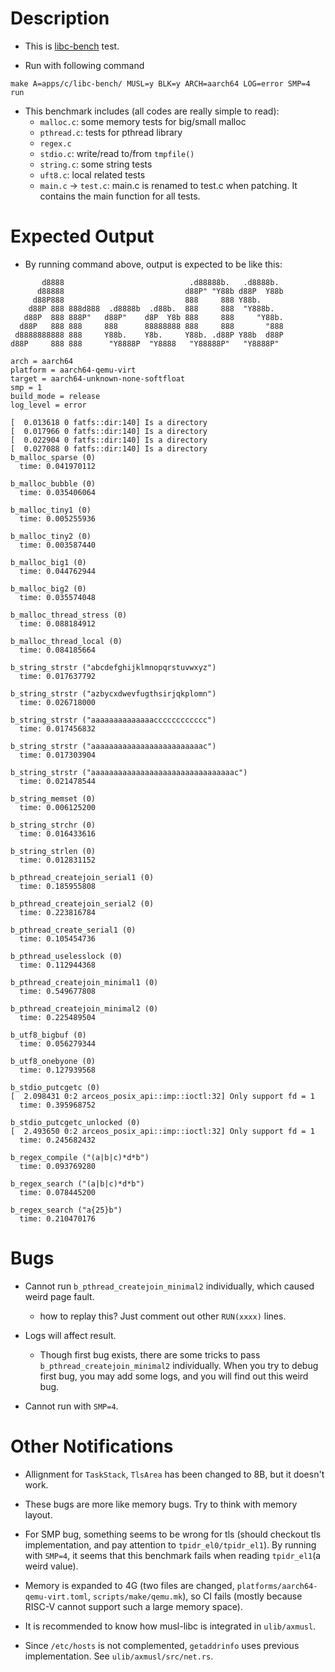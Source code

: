 # Description

- This is [libc-bench](https://git.musl-libc.org/cgit/libc-bench/) test. 

- Run with following command
```
make A=apps/c/libc-bench/ MUSL=y BLK=y ARCH=aarch64 LOG=error SMP=4 run
```

- This benchmark includes (all codes are really simple to read):
  - `malloc.c`: some memory tests for big/small malloc
  - `pthread.c`: tests for pthread library
  - `regex.c`
  - `stdio.c`: write/read to/from `tmpfile()`
  - `string.c`: some string tests
  - `uft8.c`: local related tests
  - `main.c` -> `test.c`: main.c is renamed to test.c when patching. It contains the main function for all tests.

# Expected Output

- By running command above, output is expected to be like this:
```
       d8888                            .d88888b.   .d8888b.
      d88888                           d88P" "Y88b d88P  Y88b
     d88P888                           888     888 Y88b.
    d88P 888 888d888  .d8888b  .d88b.  888     888  "Y888b.
   d88P  888 888P"   d88P"    d8P  Y8b 888     888     "Y88b.
  d88P   888 888     888      88888888 888     888       "888
 d8888888888 888     Y88b.    Y8b.     Y88b. .d88P Y88b  d88P
d88P     888 888      "Y8888P  "Y8888   "Y88888P"   "Y8888P"

arch = aarch64
platform = aarch64-qemu-virt
target = aarch64-unknown-none-softfloat
smp = 1
build_mode = release
log_level = error

[  0.013618 0 fatfs::dir:140] Is a directory
[  0.017966 0 fatfs::dir:140] Is a directory
[  0.022904 0 fatfs::dir:140] Is a directory
[  0.027088 0 fatfs::dir:140] Is a directory
b_malloc_sparse (0)
  time: 0.041970112

b_malloc_bubble (0)
  time: 0.035406064

b_malloc_tiny1 (0)
  time: 0.005255936

b_malloc_tiny2 (0)
  time: 0.003587440

b_malloc_big1 (0)
  time: 0.044762944

b_malloc_big2 (0)
  time: 0.035574048

b_malloc_thread_stress (0)
  time: 0.088184912

b_malloc_thread_local (0)
  time: 0.084185664

b_string_strstr ("abcdefghijklmnopqrstuvwxyz")
  time: 0.017637792

b_string_strstr ("azbycxdwevfugthsirjqkplomn")
  time: 0.026718000

b_string_strstr ("aaaaaaaaaaaaaacccccccccccc")
  time: 0.017456832

b_string_strstr ("aaaaaaaaaaaaaaaaaaaaaaaaac")
  time: 0.017303904

b_string_strstr ("aaaaaaaaaaaaaaaaaaaaaaaaaaaaaaaac")
  time: 0.021478544

b_string_memset (0)
  time: 0.006125200

b_string_strchr (0)
  time: 0.016433616

b_string_strlen (0)
  time: 0.012831152

b_pthread_createjoin_serial1 (0)
  time: 0.185955808

b_pthread_createjoin_serial2 (0)
  time: 0.223816784

b_pthread_create_serial1 (0)
  time: 0.105454736

b_pthread_uselesslock (0)
  time: 0.112944368

b_pthread_createjoin_minimal1 (0)
  time: 0.549677808

b_pthread_createjoin_minimal2 (0)
  time: 0.225489504

b_utf8_bigbuf (0)
  time: 0.056279344

b_utf8_onebyone (0)
  time: 0.127939568

b_stdio_putcgetc (0)
[  2.098431 0:2 arceos_posix_api::imp::ioctl:32] Only support fd = 1
  time: 0.395968752

b_stdio_putcgetc_unlocked (0)
[  2.493650 0:2 arceos_posix_api::imp::ioctl:32] Only support fd = 1
  time: 0.245682432

b_regex_compile ("(a|b|c)*d*b")
  time: 0.093769280

b_regex_search ("(a|b|c)*d*b")
  time: 0.078445200

b_regex_search ("a{25}b")
  time: 0.210470176
```

# Bugs

- Cannot run `b_pthread_createjoin_minimal2` individually, which caused weird page fault.
  - how to replay this? Just comment out other `RUN(xxxx)` lines.

- Logs will affect result.
  - Though first bug exists, there are some tricks to pass `b_pthread_createjoin_minimal2` individually. When you try to debug first bug, you may add some logs, and you will find out this weird bug.

- Cannot run with `SMP=4`.

# Other Notifications

- Allignment for `TaskStack`, `TlsArea` has been changed to 8B, but it doesn't work.

- These bugs are more like memory bugs. Try to think with memory layout.

- For SMP bug, something seems to be wrong for tls (should checkout tls implementation, and pay attention to `tpidr_el0/tpidr_el1`). By running with `SMP=4`, it seems that this benchmark fails when reading `tpidr_el1`(a weird value).

- Memory is expanded to 4G (two files are changed, `platforms/aarch64-qemu-virt.toml`, `scripts/make/qemu.mk`), so CI fails (mostly because RISC-V cannot support such a large memory space).

- It is recommended to know how musl-libc is integrated in `ulib/axmusl`.

- Since `/etc/hosts` is not complemented, `getaddrinfo` uses previous implementation. See `ulib/axmusl/src/net.rs`.
